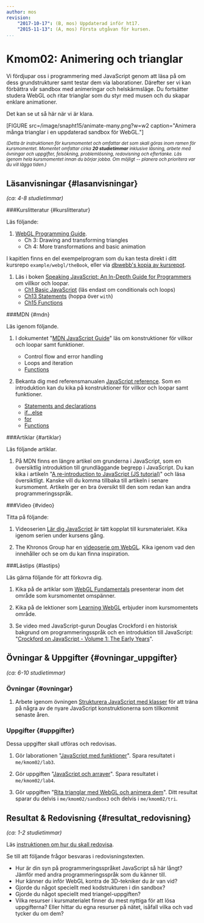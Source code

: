 ```yaml
---
author: mos
revision:
    "2017-10-17": (B, mos) Uppdaterad inför ht17.
    "2015-11-13": (A, mos) Första utgåvan för kursen.
...
```

Kmom02: Animering och trianglar
==================================

Vi fördjupar oss i programmering med JavaScript genom att läsa på om dess grundstrukturer samt testar dem via laborationer. Därefter ser vi kan förbättra vår sandbox med animeringar och helskärmsläge. Du fortsätter studera WebGL och ritar trianglar som du styr med musen och du skapar enklare animationer.

<!--more-->



Det kan se ut så här när vi är klara.

<!--
[FIGURE src=/image/snapht15/js-boulder-dash.png?w=w2 caption="Arrayer kan användas till mycket, här för att skapa en spelplan för spelet Boulder Dash, dock inte gjord i webgl."]
-->

[FIGURE src=/image/snapht15/animate-many.png?w=w2 caption="Animera många trianglar i en uppdaterad sandbox för WebGL."]



<small><i>(Detta är instruktionen för kursmomentet och omfattar det som skall göras inom ramen för kursmomentet. Momentet omfattar cirka **20 studietimmar** inklusive läsning, arbete med övningar och uppgifter, felsökning, problemlösning, redovisning och eftertanke. Läs igenom hela kursmomentet innan du börjar jobba. Om möjligt -- planera och prioritera var du vill lägga tiden.)</i></small>



Läsanvisningar  {#lasanvisningar}
---------------------------------

*(ca: 4-8 studietimmar)*


###Kurslitteratur  {#kurslitteratur}

Läs följande:

1. [WebGL Programming Guide](kunskap/boken-webgl-programming-guide).
    * Ch 3: Drawing and transforming triangles
    * Ch 4: More transformations and basic animation

I kapitlen finns en del exempelprogram som du kan testa direkt i ditt kursrepo `example/webgl/theBook`, eller via [dbwebb's kopia av kursrepot](webgl/repo/example/webgl/theBook).

1. Läs i boken [Speaking JavaScript: An In-Depth Guide for Programmers](kunskap/boken-speaking-javascript) om villkor och loopar.
    * [Ch1 Basic JavaScript](http://speakingjs.com/es5/ch01.html#_statements) (läs endast om conditionals och loops)
    * [Ch13 Statements](http://speakingjs.com/es5/ch13.html) (hoppa över `with`)
    * [Ch15 Functions](http://speakingjs.com/es5/ch15.html)



###MDN {#mdn}

Läs igenom följande.

1. I dokumentet "[MDN JavaScript Guide](https://developer.mozilla.org/en-US/docs/Web/JavaScript/Guide)" läs om konstruktioner för villkor och loopar samt funktioner.
    * Control flow and error handling
    * Loops and iteration
    * [Functions](https://developer.mozilla.org/en-US/docs/Web/JavaScript/Guide/Functions)

1. Bekanta dig med referensmanualen [JavaScript reference](https://developer.mozilla.org/en-US/docs/Web/JavaScript/Reference). Som en introduktion kan du kika på konstruktioner för villkor och loopar samt funktioner.
    * [Statements and declarations](https://developer.mozilla.org/en-US/docs/Web/JavaScript/Reference/Statements)
    * [if...else](https://developer.mozilla.org/en-US/docs/Web/JavaScript/Reference/Statements/if...else)
    * [for](https://developer.mozilla.org/en-US/docs/Web/JavaScript/Reference/Statements/for)
    * [Functions](https://developer.mozilla.org/en-US/docs/Web/JavaScript/Reference/Functions)



###Artiklar {#artiklar}

Läs följande artiklar.

1. På MDN finns en längre artikel om grunderna i JavaScript, som en översiktlig introduktion till grundläggande begrepp i JavaScript. Du kan kika i artikeln "[A re-introduction to JavaScript (JS tutorial)](https://developer.mozilla.org/en-US/docs/Web/JavaScript/A_re-introduction_to_JavaScript)" och läsa översiktligt. Kanske vill du komma tillbaka till artikeln i senare kursmoment. Artikeln ger en bra översikt till den som redan kan andra programmeringsspråk.



###Video  {#video}

Titta på följande:

1. Videoserien [Lär dig JavaScript](https://www.youtube.com/playlist?list=PLKtP9l5q3ce_YXUQlr5aAzJ406vSsmeMT) är tätt kopplat till kursmaterialet. Kika igenom serien under kursens gång.

1. The Khronos Group har en [videoserie om WebGL](https://www.youtube.com/playlist?list=PL63EB8C8CE576ED2F). Kika igenom vad den innehåller och se om du kan finna inspiration.



###Lästips {#lastips}

Läs gärna följande för att förkovra dig.

1. Kika på de artiklar som [WebGL Fundamentals](http://webglfundamentals.org/) presenterar inom det område som kursmomentet omspänner.

1. Kika på de lektioner som [Learning WebGL](http://learningwebgl.com/blog/?page_id=1217) erbjuder inom kursmomentets område.

1. Se video med JavaScript-gurun Douglas Crockford i en historisk bakgrund om programmeringsspråk och en introduktion till JavaScript: "[Crockford on JavaScript - Volume 1: The Early Years](https://www.youtube.com/watch?v=JxAXlJEmNMg)".




Övningar & Uppgifter  {#ovningar_uppgifter}
-------------------------------------------

*(ca: 6-10 studietimmar)*

### Övningar {#ovningar}

1. Arbete igenom övningen [Strukturera JavaScript med klasser](strukturera-javascript-med-klasser) för att träna på några av de nyare JavaScript konstruktionerna som tillkommit senaste åren.

<!--

1. **Gammal måste uppdateras** Läs igenom artiklen "[Programmering med grunderna i JavaScript](kunskap/programmering-med-grunderna-i-javascript)". Om du gör exempelprogrammen så kan du spara dem i kursrepot under `me/kmom02/core`.
-->

<!--
1. **EJ KLAR** Förbättra din testmiljö för WebGL genom att uppgrader din sandbox till sandbox version 2 med stöd för "[WebGL med animering i fullskärmsläge](kunskap1/webgl-med-animering-i-fullskarmslage)".
-->



### Uppgifter {#uppgifter}

Dessa uppgifter skall utföras och redovisas.

1. Gör laborationen "[JavaScript med funktioner](uppgift/javascript-med-funktioner)". Spara resultatet i `me/kmom02/lab3`.

1. Gör uppgiften "[JavaScript och arrayer](uppgift/javascript-och-arrayer)". Spara resultatet i `me/kmom02/lab4`.

1. Gör uppgiften "[Rita trianglar med WebGL och animera dem](uppgift/rita-trianglar-med-webgl-och-animera-dem)". Ditt resultat sparar du delvis i `me/kmom02/sandbox3` och delvis i `me/kmom02/tri`.



Resultat & Redovisning  {#resultat_redovisning}
-----------------------------------------------

*(ca: 1-2 studietimmar)*

Läs [instruktionen om hur du skall redovisa](./../redovisa).

Se till att följande frågor besvaras i redovisningstexten.

* Hur är din syn på programmeringsspråket JavaScript så här långt? Jämför med andra programmeringsspråk som du känner till.
* Hur känner du inför WebGL kontra de 3D-tekniker du är van vid?
* Gjorde du något speciellt med kodstrukturen i din sandbox?
* Gjorde du något speciellt med triangel-uppgiften?
* Vilka resurser i kursmaterialet finner du mest nyttiga för att lösa uppgifterna? Eller hittar du egna resurser på nätet, isåfall vilka och vad tycker du om dem?
